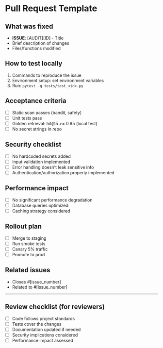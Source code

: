 # Pull Request Template

## What was fixed
- **ISSUE**: [AUDIT][ID] - Title
- Brief description of changes
- Files/functions modified

## How to test locally
1. Commands to reproduce the issue
2. Environment setup: set environment variables
3. Run: `pytest -q tests/test_<id>.py`

## Acceptance criteria
- [ ] Static scan passes (bandit, safety)
- [ ] Unit tests pass
- [ ] Golden retrieval: hit@5 >= 0.95 (local test)
- [ ] No secret strings in repo

## Security checklist
- [ ] No hardcoded secrets added
- [ ] Input validation implemented
- [ ] Error handling doesn't leak sensitive info
- [ ] Authentication/authorization properly implemented

## Performance impact
- [ ] No significant performance degradation
- [ ] Database queries optimized
- [ ] Caching strategy considered

## Rollout plan
- [ ] Merge to staging
- [ ] Run smoke tests
- [ ] Canary 5% traffic
- [ ] Promote to prod

## Related issues
- Closes #[issue_number]
- Related to #[issue_number]

---

## Review checklist (for reviewers)
- [ ] Code follows project standards
- [ ] Tests cover the changes
- [ ] Documentation updated if needed
- [ ] Security implications considered
- [ ] Performance impact assessed